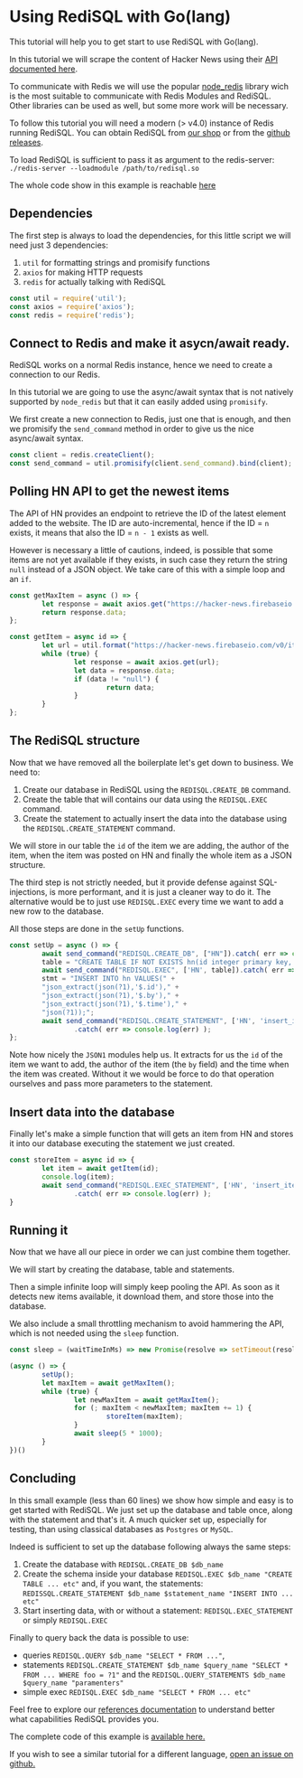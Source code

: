 
# Using RediSQL with Go(lang)

This tutorial will help you to get start to use RediSQL with Go(lang).

In this tutorial we will scrape the content of Hacker News using their [API documented here][hn-api].

To communicate with Redis we will use the popular [node_redis](https://github.com/NodeRedis/node_redis) library wich is the most suitable to communicate with Redis Modules and RediSQL. Other libraries can be used as well, but some more work will be necessary.

To follow this tutorial you will need a modern (> v4.0) instance of Redis running RediSQL.
You can obtain RediSQL from [our shop](https://payhip.com/b/Ri4d) or from the [github releases](https://github.com/RedBeardLab/rediSQL/releases).

To load RediSQL is sufficient to pass it as argument to the redis-server: `./redis-server --loadmodule /path/to/redisql.so`

The whole code show in this example is reachable [here](https://github.com/RedBeardLab/rediSQL/blob/master/doc/docs/blog/node/hn.js)


## Dependencies

The first step is always to load the dependencies, for this little script we will need just 3 dependencies:

1. `util` for formatting strings and promisify functions
2. `axios` for making HTTP requests
3. `redis` for actually talking with RediSQL

```js
const util = require('util');
const axios = require('axios');
const redis = require('redis');
```

## Connect to Redis and make it asycn/await ready.

RediSQL works on a normal Redis instance, hence we need to create a connection to our Redis.

In this tutorial we are going to use the async/await syntax that is not natively supported by `node_redis` but that it can easily added using `promisify`.

We first create a new connection to Redis, just one that is enough, and then we promisify the `send_command` method in order to give us the nice async/await syntax.

```js
const client = redis.createClient();
const send_command = util.promisify(client.send_command).bind(client); 
```

## Polling HN API to get the newest items

The API of HN provides an endpoint to retrieve the ID of the latest element added to the website.
The ID are auto-incremental, hence if the ID = `n` exists, it means that also the ID = `n - 1` exists as well.

However is necessary a little of cautions, indeed, is possible that some items are not yet available if they exists, in such case they return the string `null` instead of a JSON object.
We take care of this with a simple loop and an `if`.

```js
const getMaxItem = async () => {
        let response = await axios.get("https://hacker-news.firebaseio.com/v0/maxitem.json");
        return response.data;
};

const getItem = async id => {
        let url = util.format("https://hacker-news.firebaseio.com/v0/item/%s.json", id);
        while (true) {
                let response = await axios.get(url);
                let data = response.data;
                if (data != "null") {
                        return data;
                }
        }
};
```

## The RediSQL structure

Now that we have removed all the boilerplate let's get down to business. We need to:

1. Create our database in RediSQL using the `REDISQL.CREATE_DB` command.
2. Create the table that will contains our data using the `REDISQL.EXEC` command.
3. Create the statement to actually insert the data into the database using the `REDISQL.CREATE_STATEMENT` command. 

We will store in our table the `id` of the item we are adding, the author of the item, when the item was posted on HN and finally the whole item as a JSON structure.

The third step is not strictly needed, but it provide defense against SQL-injections, is more performant, and it is just a cleaner way to do it. 
The alternative would be to just use `REDISQL.EXEC` every time we want to add a new row to the database.

All those steps are done in the `setUp` functions.


```js
const setUp = async () => {
        await send_command("REDISQL.CREATE_DB", ["HN"]).catch( err => console.log(err) );
        table = "CREATE TABLE IF NOT EXISTS hn(id integer primary key, author text, time int, item text);"
        await send_command("REDISQL.EXEC", ['HN', table]).catch( err => console.log(err) );
        stmt = "INSERT INTO hn VALUES(" + 
		"json_extract(json(?1),'$.id')," +
		"json_extract(json(?1),'$.by')," +
		"json_extract(json(?1),'$.time')," +
		"json(?1));";
        await send_command("REDISQL.CREATE_STATEMENT", ['HN', 'insert_item', stmt])
                .catch( err => console.log(err) );
};
```

Note how nicely the `JSON1` modules help us. 
It extracts for us the `id` of the item we want to add, the author of the item (the `by` field) and the time when the item was created.
Without it we would be force to do that operation ourselves and pass more parameters to the statement.

## Insert data into the database

Finally let's make a simple function that will gets an item from HN and stores it into our database executing the statement we just created.

```js
const storeItem = async id => {
        let item = await getItem(id);
        console.log(item);
        await send_command("REDISQL.EXEC_STATEMENT", ['HN', 'insert_item', JSON.stringify(item)])
                .catch( err => console.log(err) );
}
```

## Running it

Now that we have all our piece in order we can just combine them together.

We will start by creating the database, table and statements.

Then a simple infinite loop will simply keep pooling the API.
As soon as it detects new items available, it download them, and store those into the database.

We also include a small throttling mechanism to avoid hammering the API, which is not needed using the `sleep` function.

```js
const sleep = (waitTimeInMs) => new Promise(resolve => setTimeout(resolve, waitTimeInMs));

(async () => {
        setUp();
        let maxItem = await getMaxItem();
        while (true) {
                let newMaxItem = await getMaxItem();
                for (; maxItem < newMaxItem; maxItem += 1) {
                        storeItem(maxItem);
                }
                await sleep(5 * 1000);
        }
})()
```

## Concluding

In this small example (less than 60 lines) we show how simple and easy is to get started with RediSQL. We just set up the database and table once, along with the statement and that's it.
A much quicker set up, especially for testing, than using classical databases as `Postgres` or `MySQL`.

Indeed is sufficient to set up the database following always the same steps:

1. Create the database with `REDISQL.CREATE_DB $db_name`
2. Create the schema inside your database `REDISQL.EXEC $db_name "CREATE TABLE ... etc"` and, if you want, the statements: `REDISSQL.CREATE_STATEMENT $db_name $statement_name "INSERT INTO ... etc"`
3. Start inserting data, with or without a statement: `REDISQL.EXEC_STATEMENT` or simply `REDISQL.EXEC`

Finally to query back the data is possible to use:

- queries `REDISQL.QUERY $db_name "SELECT * FROM ..."`,
- statements `REDISQL.CREATE_STATEMENT $db_name $query_name "SELECT * FROM ... WHERE foo = ?1"` and the `REDISQL.QUERY_STATEMENTS $db_name $query_name "paramenters"`
- simple exec `REDISQL.EXEC $db_name "SELECT * FROM ... etc"`

Feel free to explore our [references documentation][ref] to understand better what capabilities RediSQL provides you.

The complete code of this example is [available here.](https://github.com/RedBeardLab/rediSQL/blob/master/doc/docs/blog/node/hn.js)

If you wish to see a similar tutorial for a different language, [open an issue on github.](https://github.com/RedBeardLab/rediSQL/issues/new)

[hn-api]: https://github.com/HackerNews/API
[json1]: https://www.sqlite.org/json1.html
[ref]: ../../../references
